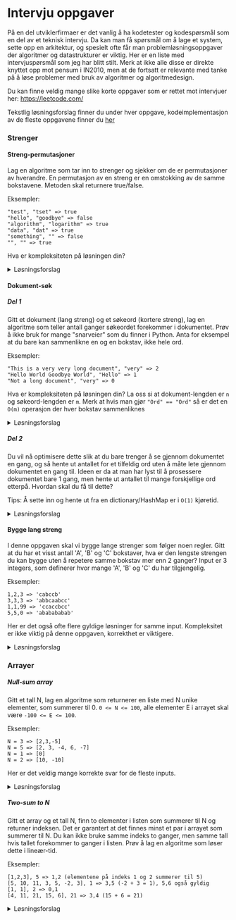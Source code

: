 # Intervju oppgaver

På en del utviklerfirmaer er det vanlig å ha kodetester og kodespørsmål som en del av et teknisk intervju. Da kan man få spørsmål om å lage et system, sette opp en arkitektur, og spesielt ofte får man problemløsningsoppgaver der algoritmer og datastrukturer er viktig. Her er en liste med intervjuspørsmål som jeg har blitt stilt. Merk at ikke alle disse er direkte knyttet opp mot pensum i IN2010, men at de fortsatt er relevante med tanke på å løse problemer med bruk av algoritmer og algoritmedesign.

Du kan finne veldig mange slike korte oppgaver som er rettet mot intervjuer her: https://leetcode.com/

Tekstlig løsningsforslag finner du under hver oppgave, kodeimplementasjon av de fleste oppgavene finner du [her](../losninger/intervjuoppgaver.py)

### Strenger

#### Streng-permutasjoner

Lag en algoritme som tar inn to strenger og sjekker om de er permutasjoner av hverandre. En permutasjon av en streng er en omstokking av de samme bokstavene. Metoden skal returnere true/false.

Eksempler:


```
"test", "tset" => true
"hello", "goodbye" => false
"algorithm", "logarithm" => true
"data", "dat" => true
"something", "" => false
"", "" => true
```

Hva er kompleksiteten på løsningen din?

<details>
    <summary>Løsningsforslag</summary>

    En ganske enkel måte å løse dette på er å "sortere" begge strenger alfabetisk og så sammenlikne de strengene. 
    Det vil være en O(n log n) løsning der n er lengden på strengene. 
    Dette er en ganske god løsning og ville absolutt vært god nok, men vi kan gjøre dette litt bedre.
    
    Lag en dictionary/HashMap som skal telle bokstaver. Nøkkel er bokstav, verdi er antall ganger vi har sett den bokstaven. 
    Loop over hver bokstav i den første strengen og tell opp bokstaver. Loop så over den andre strengen og tell ned bokstaver.
    Hvis du sitter igjen med en dictionary/hashmap der verdiene til alle nøkler er 0, så er dette en permutasjon. 
    Hvis du har positive verdier så betyr det at det finnes bokstaver i 
    den første strengen som ikke finnes i den andre, og hvis du har negative verdier er det motsatt.

    Dette er en O(n) løsning der n er lengden på strengene.
</details>

#### Dokument-søk

##### Del 1

Gitt et dokument (lang streng) og et søkeord (kortere streng), lag en algoritme som teller antall ganger søkeordet forekommer i dokumentet.  Prøv å ikke bruk for mange "snarveier" som du finner i Python. Anta for eksempel at du bare kan sammenlikne en og en bokstav, ikke hele ord.

Eksempler:
```
"This is a very very long document", "very" => 2
"Hello World Goodbye World", "Hello" => 1
"Not a long document", "very" => 0
```

Hva er kompleksiteten på løsningen din? La oss si at dokument-lengden er `n` og søkeord-lengden er `m`. Merk at hvis man gjør `"Ord" == "Ord"` så er det en `O(m)` operasjon der hver bokstav sammenliknes

<details>
    <summary>Løsningsforslag</summary>

    Dette er et ganske kjent problem innenfor informatikk. Det finnes mange gode algoritmer for å løse dette problemet, 
    som for eksempel Knut-Morris-Pratt, Boyer-Moore-Horspool, og flere, men disse er utenfor skopet av dette kurset.

    Vi skal implementere en enkel `brute-force` metode som sjekker på enhver indeks i dokumentet om det er starten på ordet vi leter etter.
    Vi begynner å sammenlikne fra indeks 0 i søkeordet og hvis vi kommer helt til slutten uten å finne en bokstav 
    som ikke matcher med søkeordet, så har vi funnet ordet i teksten. 
    Merk at vi kan og burde stoppe å lete når vi er på slutten av dokumentet, 
    der ordet vi leter etter er for langt til å ha plass i de resterende bokstavene.

    Denne algoritmen er en dobbel for-løkke der den ytterste løkka går over hele dokumentet (minus lengden på søkeordet) og 
    den innerste løkka går fra punktet der den ytterste for-løkka er, og går lengden av ordet fremover. 
    Se for deg at dette er et slags "vindu" på størrelsen av søkeordet, som vi forskyver en plass bortover i
    hver iterasjon av den ytterste løkka.

    Kompleksiteten på dette blir O(n*m) der n er lengden på dokumentet og m er lengden på søkeordet.
</details>

##### Del 2

Du vil nå optimisere dette slik at du bare trenger å se gjennom dokumentet en gang, og så hente ut antallet for et tilfeldig ord uten å måte lete gjennom dokumentet en gang til. Ideen er da at man har lyst til å prosessere dokumentet bare 1 gang, men hente ut antallet til mange forskjellige ord etterpå. Hvordan skal du få til dette?

Tips: Å sette inn og hente ut fra en dictionary/HashMap er i `O(1)` kjøretid.

<details>
    <summary>Løsningsforslag</summary>

    Vi har altså lyst til å bygge opp en "cache" av ord forekomster, som vi kan bruke senere når vi trenger å vite hvor mange ganger et visst ord forekommer.
    Dette er ikke vanskeligere enn å telle alle forekomster av et ord i en dictionary/HashMap. Når vi har gjort det så kan vi hente antall forekomster av
    et ord i O(1) tid.

    En litt kul og bedre datastruktur man kunne ha brukt for dette er en Trie, den lagrer en samling av ord veldig effektivt med tanke på minne,
    da ord som har samme prefiks (starter med samme bokstaver) blir "slått sammen". Interessant, men ikke del av pensum :)
</details>

#### Bygge lang streng

I denne oppgaven skal vi bygge lange strenger som følger noen regler. Gitt at du har et visst antall 'A', 'B' og 'C' bokstaver, hva er den lengste strengen du kan bygge uten å repetere samme bokstav mer enn 2 ganger? Input er 3 integers, som definerer hvor mange 'A', 'B' og 'C' du har tilgjengelig.

Eksempler:
```
1,2,3 => 'cabccb'
3,3,3 => 'abbcaabcc'
1,1,99 => 'ccaccbcc'
5,5,0 => 'ababababab'
```

Her er det også ofte flere gyldige løsninger for samme input. Kompleksitet er ikke viktig på denne oppgaven, korrekthet er viktigere.

<details>
    <summary>Løsningsforslag</summary>

    Vi ønsker åpenbart å bygge så lang streng som mulig, og for å få til det er vi nødt til å holde mulighetene våre åpne. 
    Derfor er vi nødt til å alltid velge den bokstaven vi har mest av som vi har lov til å bruke. 

    En løsning blir da som følger: 
    Hold styr på hvor mange bokstaver du har igjen å bruke, samt hvor mange ganger en bokstav har blitt brukt på rad.
    Filtrer ut de bokstavene du ikke har lov til å bruke (2 ganger på rad før eller 0 igjen) 
    og velg den bokstaven du har flest av igjen av disse.
    Fortsett sånn til det ikke er noen bokstaver du har lov å bruke, da har du den lengste strengen som er mulig å bygge.
</details>


### Arrayer


##### Null-sum array
Gitt et tall N, lag en algoritme som returnerer en liste med N unike elementer, som summerer til 0. `0 <= N <= 100`, alle elementer E i arrayet skal være `-100 <= E <= 100`.

Eksempler:

```
N = 3 => [2,3,-5]
N = 5 => [2, 3, -4, 6, -7]
N = 1 => [0]
N = 2 => [10, -10]

```

Her er det veldig mange korrekte svar for de fleste inputs.

<details>
    <summary>Løsningsforslag</summary>

    Det er en ganske enkel løsning på denne, men det krever noe kreativ-tenkning. 
    Vi ønsker å annullere alle positive tall med et negativt tall og vi vet jo alltid at i-i = 0. 
    Derfor kan du legge til først 1 og -1, så 2 og -2 osv. Hvis N er oddetall kan vi legge til 0 først.
</details>


##### Two-sum to N

Gitt et array og et tall N, finn to elementer i listen som summerer til N og returner indeksen. Det er garantert at det finnes minst et par i arrayet som summerer til N. Du kan ikke bruke samme indeks to ganger, men samme tall hvis tallet forekommer to ganger i listen.
Prøv å lag en algoritme som løser dette i lineær-tid.

Eksempler:

```
[1,2,3], 5 => 1,2 (elementene på indeks 1 og 2 summerer til 5)
[5, 10, 11, 3, 5, -2, 3], 1 => 3,5 (-2 + 3 = 1), 5,6 også gyldig
[1, 1], 2 => 0,1
[4, 11, 21, 15, 6], 21 => 3,4 (15 + 6 = 21)
```

<details>
    <summary>Løsningsforslag</summary>

    Hvis vi lagrer hvert tall vi har sett tidligere i en dictionary/HashMap er det lett å finne tilbake til om vi har sett et tall eller ikke før. 
    Når vi da kommer til et tall kan vi sjekke i denne om det er dette tallet vi trenger for å summere til N sammen med tallet vi nå ser på.
    Altså når vi ser på tallet i kan vi se om vi har sett N-i tidligere, siden det er tallet vi trenger å summere i med for å få N.
<details>

### Spesiell oppgave

##### Finn punkt med satellitt

Se for deg et kart som viser et område. Du leter etter et spesifikt punkt på dette kartet og er nødt til å bruke en sattelitt for å finne det. Sattelitten har et veldig primitivt interface og du kan kun spørre den om en ting: Gitt et område (delområde av kartet) er punktet innenfor dette området? Sattelitten kan bare svare ja eller nei hvis området er for stort, men kan gi deg eksakte koordinater dersom området er lite nok.

Eksempel:

```
|-----------------|
|                 |
|                 |
|                 |
|                 |
|  x              |
|                 |
|-----------------|

Dette er kartet, og x er punktet vi leter etter. Hvis vi gjør følgende spørring på satellitten:


|-----------------|
|                 |
|     |---|       |
|     |   |       |
|     |---|       |
|  x              |
|                 |
|-----------------|

Vil vi få tilbake false, siden punktet ikke er innenfor området.


Hvis vi gjør denne spørringen:

|-----------------|
|                 |
||----------|     |
||          |     |
||          |     |
|| x        |     |
||----------|     |
|-----------------|

Vil vi få tilbake true, siden punktet innenfor området, men vi vil ikke få selve koordinatene, 
siden området er ganske stort.


Hvis vi gjør denne spørringen:

|-----------------|
|                 |
|                 |
|                 |
||----|           |
|| x  |           |
||----|           |
|-----------------|

Vil vi få tilbake eksakte koordinater til punktet, siden området er lite nok. 
Det er dette vi til slutt har lyst til å få.
```

Oppgaven er altså: Design en algoritme (ikke implementer) som vil finne punktet med så få spørringer som mulig.
Du kan anta at du vet hvor stort kartet er (bredde, høyde) og hvor lite området må være (areal?) før du får eksakte koordinater av sattelitten

<details>
    <summary>Løsningsforslag</summary>

    Ideen her er at vi burde gjøre et slags 2D binærsøk.

    Vi starter med å sjekke halvparten av området:

    
    |-----------------|
    |        |        |
    |        |        |
    |        |        |
    |        |        |
    |  x     |        |
    |        |        |
    |-----------------|

    Uansett hvilken side vi sjekker her får vi vite hvilken side punktet ligger på. Hvis vi sjekker høyre og får
    false, vet vi at det er venstre-side og hvis vi sjekker venstre og får true vet vi at det er venstre-side.

    Nå kan vi fortsette med denne ideen, men nå er det nok lurt å dele området horisontalt istedet:

    |-----------------|
    |        |        |
    |        |        |
    |--------|        |
    |        |        |
    |  x     |        |
    |        |        |
    |-----------------|

    Nå sjekker vi altså øvre og nedre halvdel av den siden vi fant ut at punktet var i. Igjen kan vi eliminere en side
    basert på hva vi får som output på en av disse sidene.

    Og en gang til:

    |-----------------|
    |        |        |
    |        |        |
    |--------|        |
    |   |    |        |
    |  x|    |        |
    |   |    |        |
    |-----------------|


    Slik kan vi nå fortsette helt til vi sitter igjen med to halvdeler som er mindre enn kravet for å få eksakte koordinater.
    Da kan vi spørre på begge disse to områdene, og en av de er garantert å gi oss eksakte koordinater til punktet.


</details>
